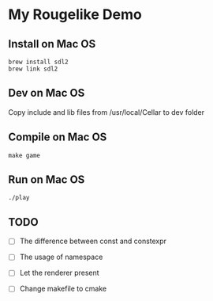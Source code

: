 # My Rougelike Demo

## Install on Mac OS
```
brew install sdl2
brew link sdl2
```
## Dev on Mac OS
Copy include and lib files from /usr/local/Cellar to dev folder
## Compile on Mac OS
```
make game
```
## Run on Mac OS
```
./play
```

## TODO
- [ ] The difference between const and constexpr  
- [ ] The usage of namespace  
- [ ] Let the renderer present
- [ ] Change makefile to cmake





